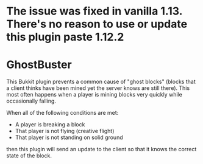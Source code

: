 # The issue was fixed in vanilla 1.13. There's no reason to use or update this plugin paste 1.12.2

# GhostBuster

This Bukkit plugin prevents a common cause of "ghost blocks" (blocks that a client thinks have been mined yet the server knows are still there). This most often happens when a player is mining blocks very quickly while occasionally falling.

When all of the following conditions are met:
* A player is breaking a block
* That player is not flying (creative flight)
* That player is not standing on solid ground

then this plugin will send an update to the client so that it knows the correct state of the block.
